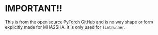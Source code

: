 # IMPORTANT!!
This is from the open source PyTorch GitHub and is no way shape or form
explicitly made for MHA2SHA. It is only used for `lintrunner`.
